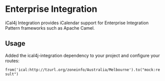 Enterprise Integration
======================

iCal4j Integration provides iCalendar support for Enterprise Integration Pattern frameworks such as Apache Camel.

## Usage

Added the ical4j-integration dependency to your project and configure your routes:

`from('ical:http://tzurl.org/zoneinfo/Australia/Melbourne').to("mock:result")`
